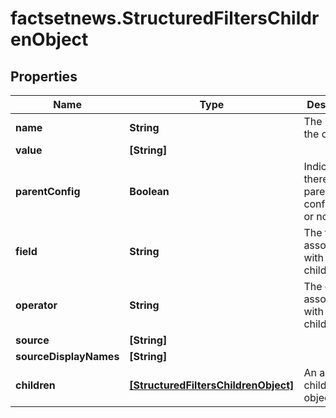 # factsetnews.StructuredFiltersChildrenObject

## Properties

Name | Type | Description | Notes
------------ | ------------- | ------------- | -------------
**name** | **String** | The name of the child. | [optional] 
**value** | **[String]** |  | [optional] 
**parentConfig** | **Boolean** | Indicates if there&#39;s a parent configuration or not. | [optional] 
**field** | **String** | The field associated with the child. | [optional] 
**operator** | **String** | The operator associated with the child. | [optional] 
**source** | **[String]** |  | [optional] 
**sourceDisplayNames** | **[String]** |  | [optional] 
**children** | [**[StructuredFiltersChildrenObject]**](StructuredFiltersChildrenObject.md) | An array of children objects. | [optional] 


